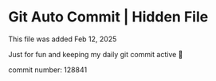# Git Auto Commit | Hidden File

This file was added Feb 12, 2025

Just for fun and keeping my daily git commit active 🤪

commit number: 128841
